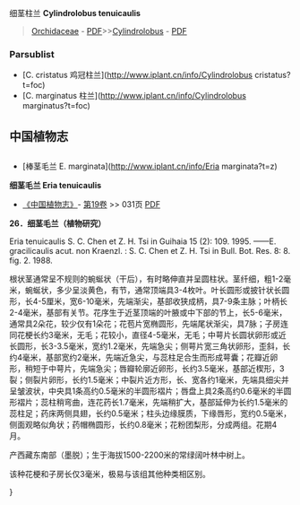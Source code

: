 细茎柱兰 **Cylindrolobus tenuicaulis**

> [Orchidaceae](http://www.iplant.cn/info/Orchidaceae?t=foc) - [PDF](http://www.iplant.cn/foc/pdf/Orchidaceae.pdf)>>[Cylindrolobus](http://www.iplant.cn/info/Cylindrolobus?t=foc) - [PDF](http://www.iplant.cn/foc/pdf/Cylindrolobus.pdf)

### Parsublist

* [C.  cristatus  鸡冠柱兰](http://www.iplant.cn/info/Cylindrolobus cristatus?t=foc)
* [C.  marginatus  柱兰](http://www.iplant.cn/info/Cylindrolobus marginatus?t=foc)

## 中国植物志

## 
* [棒茎毛兰  E.  marginata](http://www.iplant.cn/info/Eria marginata?t=z)

**细茎毛兰 Eria tenuicaulis**

* [《中国植物志》](http://www.iplant.cn/frps)- [第19卷](http://www.iplant.cn/frps/vol/19) >> 031页 [PDF](http://www.iplant.cn/frps/pdf/19/031.pdf)

**26．细茎毛兰（植物研究）**

Eria tenuicaulis S. C. Chen et Z. H. Tsi in Guihaia 15 (2): 109. 1995. ——E. gracilicaulis acut. non Kraenzl. : S. C. Chen et Z. H. Tsi in Bull. Bot. Res. 8: 8. fig. 2. 1988.

根状茎通常呈不规则的蜿蜒状（干后），有时略伸直并呈圆柱状。茎纤细，粗1-2毫米，蜿蜒状，多少呈淡黄色，有节，通常顶端具3-4枚叶。叶长圆形或披针状长圆形，长4-5厘米，宽6-10毫米，先端渐尖，基部收狭成柄，具7-9条主脉；叶柄长2-4毫米，基部有关节。花序生于近茎顶端的叶腋或中下部的节上，长5-6毫米，通常具2朵花，较少仅有1朵花；花苞片宽椭圆形，先端尾状渐尖，具7脉；子房连同花梗长约3毫米，无毛；花较小，直径4-5毫米，无毛；中萼片长圆状卵形或近长圆形，长3-3.5毫米，宽约1.2毫米，先端急尖；侧萼片宽三角状卵形，歪斜，长约4毫米，基部宽约2毫米，先端近急尖，与蕊柱足合生而形成萼囊；花瓣近卵形，稍短于中萼片，先端急尖；唇瓣轮廓近卵形，长约3.5毫米，基部近楔形，3裂；侧裂片卵形，长约1.5毫米；中裂片近方形，长、宽各约1毫米，先端具细尖并呈皱波状，中央具1条高约0.5毫米的半圆形褶片；唇盘上具2条高约0.6毫米的半圆形褶片；蕊柱稍弯曲，连花药长1.7毫米，先端稍扩大，基部延伸为长约1.5毫米的蕊柱足；药床两侧具翅，长约0.5毫米；柱头边缘膜质，下缘唇形，宽约0.5毫米，侧面观略似角状；药帽椭圆形，长约0.8毫米；花粉团梨形，分成两组。花期4月。

产西藏东南部（墨脱）；生于海拔1500-2200米的常绿阔叶林中树上。

该种花梗和子房长仅3毫米，极易与该组其他种类相区别。

}